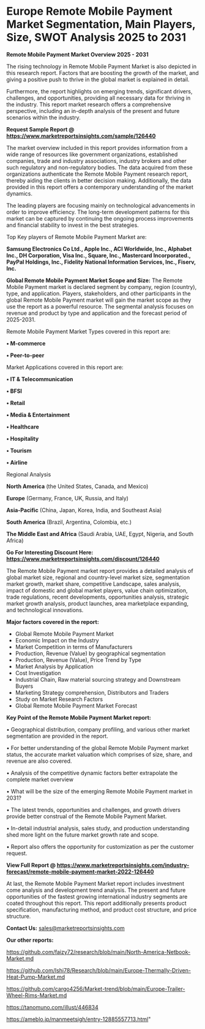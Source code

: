 # Europe Remote Mobile Payment Market Segmentation, Main Players, Size, SWOT Analysis 2025 to 2031

<Strong> Remote Mobile Payment Market Overview 2025 - 2031</strong>

The rising technology in Remote Mobile Payment Market is also depicted in this research report. Factors that are boosting the growth of the market, and giving a positive push to thrive in the global market is explained in detail.

Furthermore, the report highlights on emerging trends, significant drivers, challenges, and opportunities, providing all necessary data for thriving in the industry. This report market research offers a comprehensive perspective, including an in-depth analysis of the present and future scenarios within the industry.

<strong>Request Sample Report @ <a href=https://www.marketreportsinsights.com/sample/126440>https://www.marketreportsinsights.com/sample/126440</a></strong>

The market overview included in this report provides information from a wide range of resources like government organizations, established companies, trade and industry associations, industry brokers and other such regulatory and non-regulatory bodies. The data acquired from these organizations authenticate the Remote Mobile Payment research report, thereby aiding the clients in better decision making. Additionally, the data provided in this report offers a contemporary understanding of the market dynamics.

The leading players are focusing mainly on technological advancements in order to improve efficiency. The long-term development patterns for this market can be captured by continuing the ongoing process improvements and financial stability to invest in the best strategies.

Top Key players of Remote Mobile Payment Market are:

<strong>Samsung Electronics Co Ltd., Apple Inc., ACI Worldwide, Inc., Alphabet Inc., DH Corporation, Visa Inc., Square, Inc., Mastercard Incorporated., PayPal Holdings, Inc., Fidelity National Information Services, Inc., Fiserv, Inc.</strong>

<strong><b>Global Remote Mobile Payment Market Scope and Size:</b></strong>
The Remote Mobile Payment market is declared segment by company, region (country), type, and application. Players, stakeholders, and other participants in the global Remote Mobile Payment market will gain the market scope as they use the report as a powerful resource. The segmental analysis focuses on revenue and product by type and application and the forecast period of 2025-2031.

Remote Mobile Payment Market Types covered in this report are:

<strong>• M-commerce

• Peer-to-peer</strong>

Market Applications covered in this report are:

<strong>• IT & Telecommunication

• BFSI

• Retail

• Media & Entertainment

• Healthcare

• Hospitality

• Tourism

• Airline</strong> 

Regional Analysis

<strong>North America</strong> (the United States, Canada, and Mexico)

<strong>Europe</strong> (Germany, France, UK, Russia, and Italy)

<strong>Asia-Pacific</strong> (China, Japan, Korea, India, and Southeast Asia)

<strong>South America</strong> (Brazil, Argentina, Colombia, etc.)

<strong>The Middle East and Africa</strong> (Saudi Arabia, UAE, Egypt, Nigeria, and South Africa)

<strong>Go For Interesting Discount Here: <a href=https://www.marketreportsinsights.com/discount/126440>https://www.marketreportsinsights.com/discount/126440</a></strong>

The Remote Mobile Payment market report provides a detailed analysis of global market size, regional and country-level market size, segmentation market growth, market share, competitive Landscape, sales analysis, impact of domestic and global market players, value chain optimization, trade regulations, recent developments, opportunities analysis, strategic market growth analysis, product launches, area marketplace expanding, and technological innovations.

<strong><b>Major factors covered in the report:</b></strong>
<ul>
  <li>Global Remote Mobile Payment Market </li>
  <li>Economic Impact on the Industry</li>
  <li>Market Competition in terms of Manufacturers</li>
  <li>Production, Revenue (Value) by geographical segmentation</li>
  <li>Production, Revenue (Value), Price Trend by Type</li>
  <li>Market Analysis by Application</li>
  <li>Cost Investigation</li>
  <li>Industrial Chain, Raw material sourcing strategy and Downstream Buyers</li>
  <li>Marketing Strategy comprehension, Distributors and Traders</li>
  <li>Study on Market Research Factors</li>
  <li>Global Remote Mobile Payment Market Forecast</li>
</ul>

<strong><b>Key Point of the Remote Mobile Payment Market report:</b></strong>

• Geographical distribution, company profiling, and various other market segmentation are provided in the report.

• For better understanding of the global Remote Mobile Payment market status, the accurate market valuation which comprises of size, share, and revenue are also covered.

• Analysis of the competitive dynamic factors better extrapolate the complete market overview

• What will be the size of the emerging Remote Mobile Payment market in 2031?

• The latest trends, opportunities and challenges, and growth drivers provide better construal of the Remote Mobile Payment Market.

• In-detail industrial analysis, sales study, and production understanding shed more light on the future market growth rate and scope.

• Report also offers the opportunity for customization as per the customer request.

<strong><b>View Full Report @ <a href=https://www.marketreportsinsights.com/industry-forecast/remote-mobile-payment-market-2022-126440>https://www.marketreportsinsights.com/industry-forecast/remote-mobile-payment-market-2022-126440</a></b></strong>


At last, the Remote Mobile Payment Market report includes investment come analysis and development trend analysis. The present and future opportunities of the fastest growing international industry segments are coated throughout this report. This report additionally presents product specification, manufacturing method, and product cost structure, and price structure.

<strong>Contact Us:</strong>
sales@marketreportsinsights.com

<strong>Our other reports:</strong>

<a href=https://github.com/faizy72/research/blob/main/North-America-Netbook-Market.md>https://github.com/faizy72/research/blob/main/North-America-Netbook-Market.md</a>

<a href=https://github.com/Ishi78/Research/blob/main/Europe-Thermally-Driven-Heat-Pump-Market.md>https://github.com/Ishi78/Research/blob/main/Europe-Thermally-Driven-Heat-Pump-Market.md</a>

<a href=https://github.com/cargo4256/Market-trend/blob/main/Europe-Trailer-Wheel-Rims-Market.md>https://github.com/cargo4256/Market-trend/blob/main/Europe-Trailer-Wheel-Rims-Market.md</a>

<a href=https://tanomuno.com/illust/446834>https://tanomuno.com/illust/446834</a>

<a href=https://ameblo.jp/manmeetsigh/entry-12885557713.html>https://ameblo.jp/manmeetsigh/entry-12885557713.html</a>"
